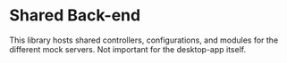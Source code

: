 # Shared Back-end

This library hosts shared controllers, configurations, and modules for the different mock servers. Not important for the desktop-app itself.
